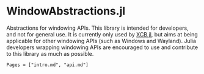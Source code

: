 # WindowAbstractions.jl

Abstractions for windowing APIs. This library is intended for developers, and not for general use. It is currently only used by [XCB.jl](https://github.com/JuliaGL/XCB.jl), but aims at being applicable for other windowing APIs (such as Windows and Wayland). Julia developers wrapping windowing APIs are encouraged to use and contribute to this library as much as possible.

```@contents
Pages = ["intro.md", "api.md"]
```
